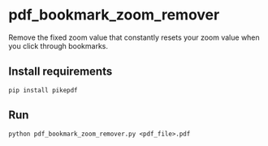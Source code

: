 # pdf_bookmark_zoom_remover
Remove the fixed zoom value that constantly resets your zoom value when you click through bookmarks.

## Install requirements
`pip install pikepdf`
## Run
`python pdf_bookmark_zoom_remover.py <pdf_file>.pdf`

